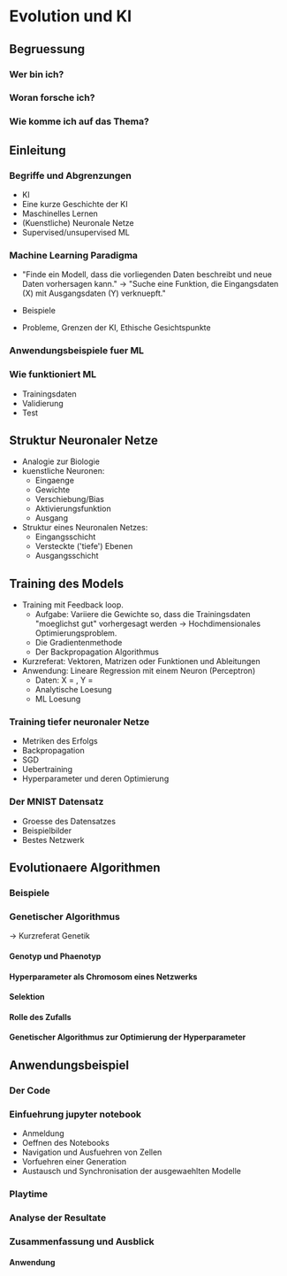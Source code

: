 # Evolution und KI

## Begruessung
### Wer bin ich?
### Woran forsche ich?
### Wie komme ich auf das Thema?

## Einleitung
### Begriffe und Abgrenzungen
* KI
* Eine kurze Geschichte der KI
* Maschinelles Lernen
* (Kuenstliche) Neuronale Netze
* Supervised/unsupervised ML

### Machine Learning Paradigma
* "Finde ein Modell, dass die vorliegenden Daten beschreibt und neue Daten
vorhersagen kann."
-> "Suche eine Funktion, die Eingangsdaten (X) mit Ausgangsdaten (Y)
verknuepft."

* Beispiele
* Probleme, Grenzen der KI, Ethische Gesichtspunkte

### Anwendungsbeispiele fuer ML

### Wie funktioniert ML
* Trainingsdaten
* Validierung
* Test

## Struktur Neuronaler Netze
* Analogie zur Biologie
* kuenstliche Neuronen: 
  - Eingaenge
  - Gewichte
  - Verschiebung/Bias
  - Aktivierungsfunktion
  - Ausgang
* Struktur eines Neuronalen Netzes:
  - Eingangsschicht
  - Versteckte ('tiefe') Ebenen
  - Ausgangsschicht

## Training des Models
* Training mit Feedback loop.
  - Aufgabe: Variiere die Gewichte so, dass die Trainingsdaten "moeglichst gut" vorhergesagt werden -> Hochdimensionales Optimierungsproblem.
  - Die Gradientenmethode
  - Der Backpropagation Algorithmus
* Kurzreferat: Vektoren, Matrizen oder  Funktionen und Ableitungen
* Anwendung: Lineare Regression mit einem Neuron (Perceptron)
  - Daten: X = , Y = 
  - Analytische Loesung
  - ML Loesung

### Training tiefer neuronaler Netze
* Metriken des Erfolgs
* Backpropagation
* SGD
* Uebertraining
* Hyperparameter und deren Optimierung

### Der MNIST Datensatz
* Groesse des Datensatzes
* Beispielbilder
* Bestes Netzwerk

## Evolutionaere Algorithmen
### Beispiele
### Genetischer Algorithmus
-> Kurzreferat Genetik
#### Genotyp und Phaenotyp
#### Hyperparameter als Chromosom eines Netzwerks
#### Selektion
#### Rolle des Zufalls
#### Genetischer Algorithmus zur Optimierung der Hyperparameter

## Anwendungsbeispiel
### Der Code
### Einfuehrung jupyter notebook
* Anmeldung
* Oeffnen des Notebooks
* Navigation und Ausfuehren von Zellen
* Vorfuehren einer Generation
* Austausch und Synchronisation der ausgewaehlten Modelle
### Playtime
### Analyse der Resultate
### Zusammenfassung und Ausblick
#### Anwendung

   

